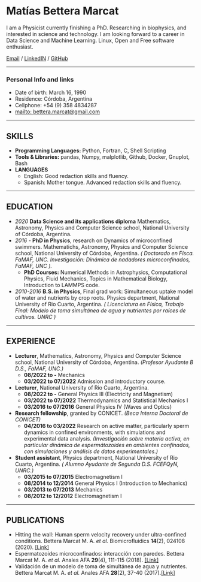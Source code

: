 
# Matías Bettera Marcat

I am a Physicist currently finishing a PhD. Researching in biophysics, and interested in science and technology. I am looking forward to a career in Data Science and Machine Learning. Linux, Open and Free software enthusiast. <br>

[Email](mailto:bettera.marcat@gmail.com) / [LinkedIN](www.linkedin.com/in/matias-bettera-marcat-3897131b) / [GitHub](https://github.com/mbetteram)

---

### Personal Info and links

 - Date of birth: March 16, 1990
 - Residence: Córdoba, Argentina
 - Cellphone: +54 (9) 358 4834287
 - [mailto: bettera.marcat@gmail.com](mailto:bettera.marcat@gmail.com)


---

##  SKILLS

 - __Programming Languages:__ Python, Fortran, C, Shell Scripting
 - __Tools & Libraries:__ pandas, Numpy, malplotlib, Github, Docker, Gnuplot, Bash
 - __LANGUAGES__
   - English: Good redaction skills and fluency.
   - Spanish: Mother tongue. Advanced redaction skills and fluency.


---

##  EDUCATION

 - _2020_ __Data Science and its applications diploma__ Mathematics, Astronomy, Physics and Computer Science school, National University of Córdoba, Argentina.
 - _2016 -_ __PhD in Physics__, research on Dynamics of microconfined swimmers. Mathematichs, Astronomy, Physics and Computer Science school, National University of Córdoba, Argentina. _( Doctorado en Físca. FaMAF, UNC. Investigación: Dinámica de nadadores microconfinados, FaMAF, UNC )._
   - __PhD Courses:__ Numerical Methods in Astrophysics, Computational Physics, Fluid Mechanics, Topics in Mathematical Biology, Introduction to LAMMPS code.
 - _2010-2016_ __B.S. in Physics__, Final grad work: Simultaneous uptake model of water and nutrients by crop roots. Physics department, National University of Rio Cuarto, Argentina. _( Licenciatura en Física, Trabajo Final: Modelo de toma simultánea de agua y nutrientes por raíces de cultivos. UNRC )_


---

##  EXPERIENCE

 - __Lecturer__,  Mathematics, Astronomy, Physics and Computer Science school, National University of Córdoba, Argentina. _(Profesor Ayudante B D.S., FaMAF, UNC.)_
   - __08/2022 to -__ Mechanics
   - __03/2022 to 07/2022__ Admission and introductory course.
 - __Lecturer__, National University of Rio Cuarto, Argentina.
   - __08/2022 to -__ General Physics III (Electricity and Magnetism)
   - __03/2022 to 07/2022__ Thermodynamics and Statistical Mechanics I
   - __03/2016 to 07/2016__ General Physics IV (Waves and Optics)
 - __Research fellowship__, granted by  CONICET. _(Beca Interna Doctoral de CONICET)_
   - __04/2016 to 03/2022__ Research on active matter, particularly sperm dynamics in confined environments, with simulations and experimental data analysis. _(Investigación sobre materia activa, en particular dinámica de espermátozoides en ambientes confinados, con simulaciones y análisis de datos experimentales.)_
 - __Student assistant__, Physics department, National University of Rio Cuarto, Argentina. _( Alumno Ayudante de Segunda D.S. FCEFQyN, UNRC.)_
   - __03/2015 to 07/2015__ Electromagnetism I
   - __08/2014 to 12/2014__ General Physics I (Introduction to Mechanics)
   - __03/2013 to 07/2013__ Mechanics
   - __08/2012 to 12/2012__ Electromagnetism I


---

## PUBLICATIONS

 - Hitting the wall: Human sperm velocity recovery under ultra-confined conditions. Bettera Marcat M. A. _et al._ Biomicrofluidics __14__(2), 024108 (2020). [[Link]](https://doi.org/10.1063/1.5143194)
 - Espermatozoides microconfinados: interacción con paredes. Bettera Marcat M. A. _et al._ Anales AFA __29__(4), 111-115 (2018). [[Link]](https://doi.org/10.31527/analesafa.2018.29.4.111)
 - Validación de un modelo de toma de simultánea de agua y nutrientes. Bettera Marcat M. A. _et al._ Anales AFA __28__(2), 37-40 (2017).[[Link]](https://doi.org/10.31527/analesafa.2017.28.2.37)

